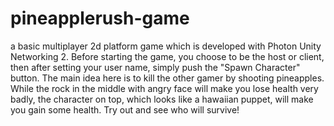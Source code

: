 # pineapplerush-game
a basic multiplayer 2d platform game which is developed with Photon Unity Networking 2. 
Before starting the game, you choose to be the host or client, then after setting your user name, simply push the "Spawn Character" button. The main idea here is to kill the other gamer by shooting pineapples. While the rock in the middle with angry face will make you lose health very badly, the character on top, which looks like a hawaiian puppet, will make you gain some health. Try out and see who will survive!
